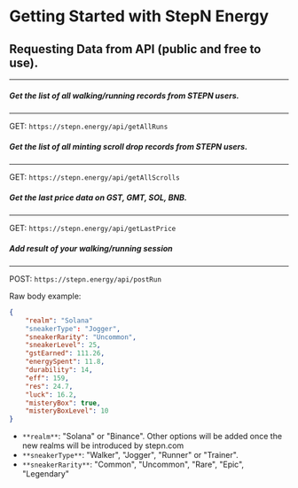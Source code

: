 # Getting Started with StepN Energy

## Requesting Data from API (public and free to use).
------
##### Get the list of all walking/running records from STEPN users.
------
GET: `https://stepn.energy/api/getAllRuns`

##### Get the list of all minting scroll drop records from STEPN users.
------
GET: `https://stepn.energy/api/getAllScrolls`

##### Get the last price data on GST, GMT, SOL, BNB.
------
GET: `https://stepn.energy/api/getLastPrice`

##### Add result of your walking/running session
------
POST: `https://stepn.energy/api/postRun`

Raw body example: 

```json
{
    "realm": "Solana"
    "sneakerType": "Jogger",
    "sneakerRarity": "Uncommon",
    "sneakerLevel": 25,
    "gstEarned": 111.26,
    "energySpent": 11.8,
    "durability": 14,
    "eff": 159,
    "res": 24.7,
    "luck": 16.2,
    "misteryBox": true,
    "misteryBoxLevel": 10
}
```

+ `**realm**`: "Solana" or "Binance". Other options will be added once the new realms will be introduced by stepn.com
+ `**sneakerType**`: "Walker", "Jogger", "Runner" or "Trainer".
+ `**sneakerRarity**`: "Common", "Uncommon", "Rare", "Epic", "Legendary"


